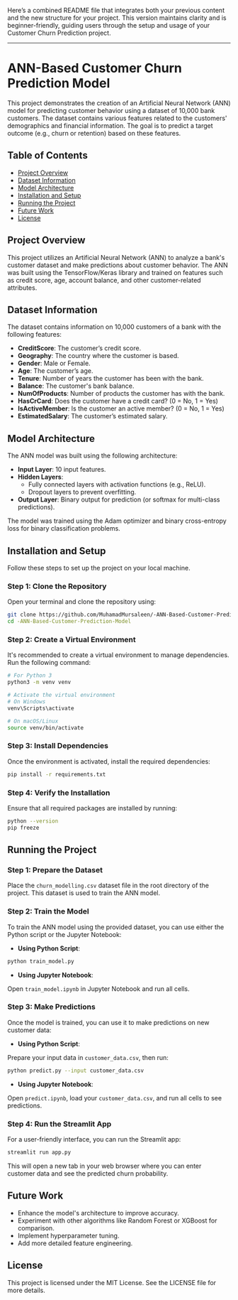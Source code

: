 Here’s a combined README file that integrates both your previous content and the new structure for your project. This version maintains clarity and is beginner-friendly, guiding users through the setup and usage of your Customer Churn Prediction project.

---

# ANN-Based Customer Churn Prediction Model

This project demonstrates the creation of an Artificial Neural Network (ANN) model for predicting customer behavior using a dataset of 10,000 bank customers. The dataset contains various features related to the customers' demographics and financial information. The goal is to predict a target outcome (e.g., churn or retention) based on these features.

## Table of Contents

- [Project Overview](#project-overview)
- [Dataset Information](#dataset-information)
- [Model Architecture](#model-architecture)
- [Installation and Setup](#installation-and-setup)
- [Running the Project](#running-the-project)
- [Future Work](#future-work)
- [License](#license)

## Project Overview

This project utilizes an Artificial Neural Network (ANN) to analyze a bank's customer dataset and make predictions about customer behavior. The ANN was built using the TensorFlow/Keras library and trained on features such as credit score, age, account balance, and other customer-related attributes.

## Dataset Information

The dataset contains information on 10,000 customers of a bank with the following features:

- **CreditScore**: The customer’s credit score.
- **Geography**: The country where the customer is based.
- **Gender**: Male or Female.
- **Age**: The customer’s age.
- **Tenure**: Number of years the customer has been with the bank.
- **Balance**: The customer's bank balance.
- **NumOfProducts**: Number of products the customer has with the bank.
- **HasCrCard**: Does the customer have a credit card? (0 = No, 1 = Yes)
- **IsActiveMember**: Is the customer an active member? (0 = No, 1 = Yes)
- **EstimatedSalary**: The customer’s estimated salary.

## Model Architecture

The ANN model was built using the following architecture:

- **Input Layer**: 10 input features.
- **Hidden Layers**:
  - Fully connected layers with activation functions (e.g., ReLU).
  - Dropout layers to prevent overfitting.
- **Output Layer**: Binary output for prediction (or softmax for multi-class predictions).

The model was trained using the Adam optimizer and binary cross-entropy loss for binary classification problems.

## Installation and Setup

Follow these steps to set up the project on your local machine.

### Step 1: Clone the Repository

Open your terminal and clone the repository using:

```bash
git clone https://github.com/MuhamadMursaleen/-ANN-Based-Customer-Prediction-Model.git
cd -ANN-Based-Customer-Prediction-Model
```

### Step 2: Create a Virtual Environment

It's recommended to create a virtual environment to manage dependencies. Run the following command:

```bash
# For Python 3
python3 -m venv venv

# Activate the virtual environment
# On Windows
venv\Scripts\activate

# On macOS/Linux
source venv/bin/activate
```

### Step 3: Install Dependencies

Once the environment is activated, install the required dependencies:

```bash
pip install -r requirements.txt
```

### Step 4: Verify the Installation

Ensure that all required packages are installed by running:

```bash
python --version
pip freeze
```

## Running the Project

### Step 1: Prepare the Dataset

Place the `churn_modelling.csv` dataset file in the root directory of the project. This dataset is used to train the ANN model.

### Step 2: Train the Model

To train the ANN model using the provided dataset, you can use either the Python script or the Jupyter Notebook:

- **Using Python Script**:

```bash
python train_model.py
```

- **Using Jupyter Notebook**:

Open `train_model.ipynb` in Jupyter Notebook and run all cells.

### Step 3: Make Predictions

Once the model is trained, you can use it to make predictions on new customer data:

- **Using Python Script**:

Prepare your input data in `customer_data.csv`, then run:

```bash
python predict.py --input customer_data.csv
```

- **Using Jupyter Notebook**:

Open `predict.ipynb`, load your `customer_data.csv`, and run all cells to see predictions.

### Step 4: Run the Streamlit App

For a user-friendly interface, you can run the Streamlit app:

```bash
streamlit run app.py
```

This will open a new tab in your web browser where you can enter customer data and see the predicted churn probability.

## Future Work

- Enhance the model's architecture to improve accuracy.
- Experiment with other algorithms like Random Forest or XGBoost for comparison.
- Implement hyperparameter tuning.
- Add more detailed feature engineering.

## License

This project is licensed under the MIT License. See the LICENSE file for more details.

